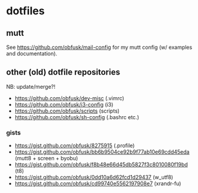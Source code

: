 # dotfiles

## mutt

See https://github.com/obfusk/mail-config for my mutt config (w/
examples and documentation).

## other (old) dotfile repositories

NB: update/merge?!

* https://github.com/obfusk/dev-misc (.vimrc)
* https://github.com/obfusk/i3-config (i3)
* https://github.com/obfusk/scripts (scripts)
* https://github.com/obfusk/sh-config (.bashrc etc.)

### gists

* https://gist.github.com/obfusk/8275915 (.profile)
* https://gist.github.com/obfusk/bb6b9504ce92b9f77ab10e69cdd45eda
  (mutt8 + screen + byobu)
* https://gist.github.com/obfusk/f8b48e66d45db5827f3c8010080f19bd (t8)
* https://gist.github.com/obfusk/0dd10a6d62fcd1d29437 (w_utf8)
* https://gist.github.com/obfusk/cd99740e5562197908e7 (xrandr-fu)
